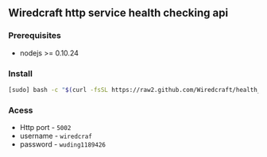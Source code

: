 ## Wiredcraft http service health checking api

### Prerequisites
* nodejs >= 0.10.24

### Install
```bash
[sudo] bash -c "$(curl -fsSL https://raw2.github.com/Wiredcraft/health_api/master/install.sh)"
```

### Acess
* Http port - `5002`
* username - `wiredcraf`
* password - `wuding1189426`
